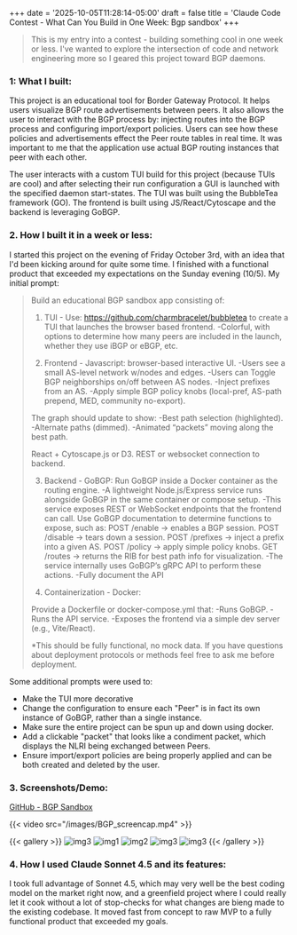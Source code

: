 +++
date = '2025-10-05T11:28:14-05:00'
draft = false
title = 'Claude Code Contest - What Can You Build in One Week: Bgp sandbox'
+++
> This is my entry into a contest - building something cool in one week or less. I've wanted to explore the intersection of code and network engineering more so I geared this project toward BGP daemons.

### 1: What I built:

This project is an educational tool for Border Gateway Protocol. It helps users visualize BGP route advertisements between peers. It also allows the user to interact with the BGP process by: injecting routes into the BGP process and configuring import/export policies. Users can see how these policies and advertisements effect the Peer route tables in real time. It was important to me that the application use actual BGP routing instances that peer with each other. 

The user interacts with a custom TUI build for this project (because TUIs are cool) and after selecting their run configuration a GUI is launched with the specified daemon start-states. The TUI was built using the BubbleTea framework (GO). The frontend is built using JS/React/Cytoscape and the backend is leveraging GoBGP.

### 2. How I built it in a week or less:

I started this project on the evening of Friday October 3rd, with an idea that I'd been kicking around for quite some time. I finished with a functional product that exceeded my expectations on the Sunday evening (10/5). My initial prompt:
<blockquote>
Build an educational BGP sandbox app consisting of:

1. TUI - Use: https://github.com/charmbracelet/bubbletea to create a TUI that launches the browser based frontend.
-Colorful, with options to determine how many peers are included in the launch, whether they use iBGP or eBGP, etc.

2. Frontend - Javascript:
browser-based interactive UI.
-Users see a small AS-level network w/nodes and edges.
-Users can Toggle BGP neighborships on/off between AS nodes.
-Inject prefixes from an AS.
-Apply simple BGP policy knobs (local-pref, AS-path prepend, MED, community no-export).

The graph should update to show:
-Best path selection (highlighted).
-Alternate paths (dimmed).
-Animated “packets” moving along the best path.

React + Cytoscape.js or D3.
REST or websocket connection to backend.

3. Backend - GoBGP:
Run GoBGP inside a Docker container as the routing engine.
-A lightweight Node.js/Express service runs alongside GoBGP in the same container or compose setup.
-This service exposes REST or WebSocket endpoints that the frontend can call. Use GoBGP documentation to determine functions to expose, such as:
POST /enable → enables a BGP session.
POST /disable → tears down a session.
POST /prefixes → inject a prefix into a given AS.
POST /policy → apply simple policy knobs.
GET /routes → returns the RIB for best path info for visualization.
-The service internally uses GoBGP’s gRPC API to perform these actions.
-Fully document the API

4. Containerization - Docker:

Provide a Dockerfile or docker-compose.yml that:
-Runs GoBGP.
-Runs the API service.
-Exposes the frontend via a simple dev server (e.g., Vite/React).

*This should be fully functional, no mock data. If you have questions about deployment protocols or methods feel free to ask me before deployment.
</blockquote>

Some additional prompts were used to:

* Make the TUI more decorative
* Change the configuration to ensure each "Peer" is in fact its own instance of GoBGP, rather than a single instance.
* Make sure the entire project can be spun up and down using docker.
* Add a clickable "packet" that looks like a condiment packet, which displays the NLRI being exchanged between Peers.
* Ensure import/export policies are being properly applied and can be both created and deleted by the user.

### 3. Screenshots/Demo:

[GitHub - BGP Sandbox](https://github.com/heresoidontgetfined/bgp_sandbox)

{{< video src="/images/BGP_screencap.mp4" >}}

{{< gallery >}}
![img3](/images/bgp0.png)
![img1](/images/bgp1.png)
![img2](/images/bgp2.png)
![img3](/images/bgp3.png)
![img3](/images/bgp4.png)
{{< /gallery >}}


### 4. How I used Claude Sonnet 4.5 and its features:

I took full advantage of Sonnet 4.5, which may very well be the best coding model on the market right now, and a greenfield project where I could really let it cook without a lot of stop-checks for what changes are bieng made to the existing codebase. It moved fast from concept to raw MVP to a fully functional product that exceeded my goals.

